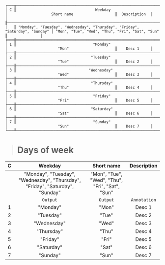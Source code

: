 ```text
┌───╥──────────────────────────────────────────────────────────────────────────────┬─────────────────────────────────────────────────╥───────────────┐
│ C ║                                    Weekday                                   │                    Short name                   ║  Description  │
│   ╟──────────────────────────────────────────────────────────────────────────────┼─────────────────────────────────────────────────╫───────────────┤
│   ║ "Monday", "Tuesday", "Wednesday", "Thursday", "Friday", "Saturday", "Sunday" │ "Mon", "Tue", "Wed", "Thu", "Fri", "Sat", "Sun" ║               │
╞═══╬══════════════════════════════════════════════════════════════════════════════╪═════════════════════════════════════════════════╬═══════════════╡
│ 1 ║                                   "Monday"                                   │                       "Mon"                     ║    Desc 1     │
├───╫──────────────────────────────────────────────────────────────────────────────┼─────────────────────────────────────────────────╫───────────────┤
│ 2 ║                                  "Tuesday"                                   │                       "Tue"                     ║    Desc 2     │
├───╫──────────────────────────────────────────────────────────────────────────────┼─────────────────────────────────────────────────╫───────────────┤
│ 3 ║                                 "Wednesday"                                  │                       "Wed"                     ║    Desc 3     │
├───╫──────────────────────────────────────────────────────────────────────────────┼─────────────────────────────────────────────────╫───────────────┤
│ 4 ║                                  "Thursday"                                  │                       "Thu"                     ║    Desc 4     │
├───╫──────────────────────────────────────────────────────────────────────────────┼─────────────────────────────────────────────────╫───────────────┤
│ 5 ║                                   "Friday"                                   │                       "Fri"                     ║    Desc 5     │
├───╫──────────────────────────────────────────────────────────────────────────────┼─────────────────────────────────────────────────╫───────────────┤
│ 6 ║                                  "Saturday"                                  │                       "Sat"                     ║    Desc 6     │
├───╫──────────────────────────────────────────────────────────────────────────────┼─────────────────────────────────────────────────╫───────────────┤
│ 7 ║                                   "Sunday"                                   │                       "Sun"                     ║    Desc 7     │
└───╨──────────────────────────────────────────────────────────────────────────────┴─────────────────────────────────────────────────╨───────────────┘
```

> # Days of week

| C |                                   Weekday                                    |                   Short name                    | Description  |
|:-:|:----------------------------------------------------------------------------:|:-----------------------------------------------:|:------------:|
|   | "Monday", "Tuesday", "Wednesday", "Thursday", "Friday", "Saturday", "Sunday" | "Mon", "Tue", "Wed", "Thu", "Fri", "Sat", "Sun" |              |
|   |                                   `Output`                                   |                    `Output`                     | `Annotation` |
| 1 |                                   "Monday"                                   |                      "Mon"                      |    Desc 1    |
| 2 |                                  "Tuesday"                                   |                      "Tue"                      |    Desc 2    |
| 3 |                                 "Wednesday"                                  |                      "Wed"                      |    Desc 3    |
| 4 |                                  "Thursday"                                  |                      "Thu"                      |    Desc 4    |
| 5 |                                   "Friday"                                   |                      "Fri"                      |    Desc 5    |
| 6 |                                  "Saturday"                                  |                      "Sat"                      |    Desc 6    |
| 7 |                                   "Sunday"                                   |                      "Sun"                      |    Desc 7    |
